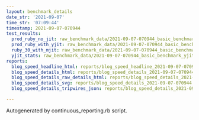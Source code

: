 ```yaml
---
layout: benchmark_details
date_str: '2021-09-07'
time_str: '07:09:44'
timestamp: 2021-09-07-070944
test_results:
  prod_ruby_no_jit: raw_benchmark_data/2021-09-07-070944_basic_benchmark_prod_ruby_no_jit.json
  prod_ruby_with_yjit: raw_benchmark_data/2021-09-07-070944_basic_benchmark_prod_ruby_with_yjit.json
  ruby_30_with_mjit: raw_benchmark_data/2021-09-07-070944_basic_benchmark_ruby_30_with_mjit.json
  yjit_stats: raw_benchmark_data/2021-09-07-070944_basic_benchmark_yjit_stats.json
reports:
  blog_speed_headline_html: reports/blog_speed_headline_2021-09-07-070944.html
  blog_speed_details_html: reports/blog_speed_details_2021-09-07-070944.html
  blog_speed_details_raw_details_html: reports/blog_speed_details_2021-09-07-070944.raw_details.html
  blog_speed_details_svg: reports/blog_speed_details_2021-09-07-070944.svg
  blog_speed_details_tripwires_json: reports/blog_speed_details_2021-09-07-070944.tripwires.json

---
```

Autogenerated by continuous_reporting.rb script.
